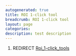 ```yaml
---
autogenerated: true
title: ROI 1-click tool
breadcrumb: ROI 1-click tool
layout: page
categories: 
description: test description
---
```


1.  REDIRECT [Roi\_1-click\_tools](Roi_1-click_tools )
